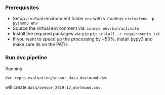 ### Prerequisites

- Setup a virtual environment folder `env` with virtualenv
`virtualenv -p python3 env`
- Source the virtual environment via:
`source env/bin/activate`
- Install the required packages via `pip`
`pip install -r requirements.txt`
- If you want to speed up the processing by ~50%, install pypy3 and make sure its on the PATH.


### Run dvc pipeline

Running
```
dvc repro evaluation/sensor_data_dortmund.dvc
```
will create `data/sensor_2019-12_dortmund.csv`.
